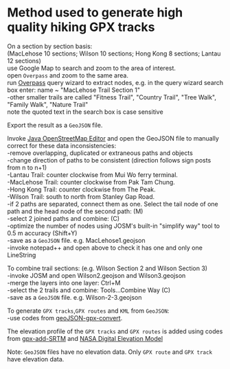 # Method used to generate high quality hiking GPX tracks<br>
On a section by section basis:
<br>(MacLehose 10 sections; Wilson 10 sections; Hong Kong 8 sections; Lantau 12 sections)
<br>use Google Map to search and zoom to the area of interest. 
<br>open `Overpass` and zoom to the same area.
<br>run [Overpass](https://www.overpass-turbo.eu) query wizard to extract nodes, e.g. in the query wizard search box enter: name ~ "MacLehose Trail Section 1"
<br>-other smaller trails are called "Fitness Trail", "Country Trail", "Tree Walk", "Family Walk", "Nature Trail"
<br>note the quoted text in the search box is case sensitive

Export the result as a `GeoJSON` file.

Invoke [Java OpenStreetMap Editor](https://josm.openstreetmap.de/) and open the GeoJSON file to manually correct for these data inconsistencies:
<br>-remove overlapping, duplicated or extraneous paths and objects
<br>-change direction of paths to be consistent (direction follows sign posts from n to n+1)
<br>-Lantau Trail: counter clockwise from Mui Wo ferry terminal. 
<br>-MacLehose Trail: counter clockwise from Pak Tam Chung.
<br>-Hong Kong Trail: counter clockwise from The Peak. 
<br>-Wilson Trail: south to north from Stanley Gap Road.
<br>-if 2 paths are separated, connect them as one. Select the tail node of one path and the head node of the second path: (M)
<br>-select 2 joined paths and combine: (C) 
<br>-optimize the number of nodes using JOSM's built-in "simplify way" tool to 0.5 m accuracy (Shift+Y)
<br>-save as a `GeoJSON` file. e.g. MacLehose1.geojson
<br>-invoke notepad++ and open above to check it has one and only one LineString

To combine trail sections: (e.g. Wilson Section 2 and Wilson Section 3)
<br>-invoke JOSM and open Wilson2.geojson and Wilson3.geojson
<br>-merge the layers into one layer: Ctrl+M
<br>-select the 2 trails and combine: Tools...Combine Way (C)
<br>-save as a `GeoJSON` file. e.g. Wilson-2-3.geojson

To generate `GPX tracks`,`GPX routes` and `KML` from `GeoJSON`:
<br>-use codes from [geoJSON-gpx-convert](https://github.com/nicholas-fong/geoJSON-gpx-convert). 

The elevation profile of the `GPX tracks` and `GPX routes` is added using codes from [gpx-add-SRTM](https://github.com/nicholas-fong/gpx-add-SRTM) and [NASA Digital Elevation Model](https://earthdata.nasa.gov/learn/articles/new-aster-gdem)

Note: `GeoJSON` files have no elevation data. Only `GPX route` and `GPX track` have elevation data.
